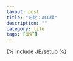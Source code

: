 ```yaml
---
layout: post
title: "记忆：ACG续"
description: ""
category: life 
tags: [爱好]
---
```

{% include JB/setup %}
